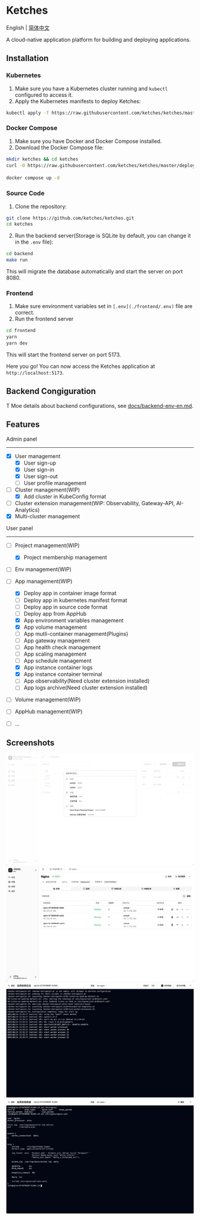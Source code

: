 # Ketches

English | [简体中文](./README_zh-CN.md)

A cloud-native application platform for building and deploying applications.

## Installation

### Kubernetes

1. Make sure you have a Kubernetes cluster running and `kubectl` configured to access it.
2. Apply the Kubernetes manifests to deploy Ketches:

```bash
kubectl apply -f https://raw.githubusercontent.com/ketches/ketches/master/deploy/kubernetes/manifests.yaml
```

### Docker Compose

1. Make sure you have Docker and Docker Compose installed.
2. Download the Docker Compose file:

```bash
mkdir ketches && cd ketches
curl -O https://raw.githubusercontent.com/ketches/ketches/master/deploy/docker-compose/docker-compose.yaml

docker compose up -d
```

### Source Code

1. Clone the repository:

```bash
git clone https://github.com/ketches/ketches.git
cd ketches
```

2. Run the backend server(Storage is SQLite by default, you can change it in the `.env` file):

```bash
cd backend
make run
```

This will migrate the database automatically and start the server on port 8080.

### Frontend

1. Make sure environment variables set in `[.env](./frontend/.env)` file are correct.
2. Run the frontend server

```bash
cd frontend
yarn
yarn dev
```

This will start the frontend server on port 5173.

Here you go! You can now access the Ketches application at `http://localhost:5173`.

## Backend Congiguration

T
Moe details about backend configurations, see [docs/backend-env-en.md](./docs/backend-env-en.md).

## Features

Admin panel

---

- [x] User management
  - [x] User sign-up
  - [x] User sign-in
  - [x] User sign-out
  - [ ] User profile management
- [ ] Cluster management(WIP)
  - [x] Add cluster in KubeConfig format
- [ ] Cluster extension management(WIP: Observability, Gateway-API, AI-Analytics)
- [x] Multi-cluster management

User panel

---

- [ ] Project management(WIP)
  - [x] Project membership management
- [ ] Env management(WIP)
- [ ] App management(WIP)
  - [x] Deploy app in container image format
  - [ ] Deploy app in kubernetes manifest format
  - [ ] Deploy app in source code format
  - [ ] Deploy app from AppHub
  - [x] App environment variables management
  - [x] App volume management
  - [ ] App mutli-container management(Plugins)
  - [ ] App gateway management
  - [ ] App health check management
  - [ ] App scaling management
  - [ ] App schedule management
  - [x] App instance container logs
  - [x] App instance container terminal
  - [ ] App observability(Need cluster extension installed)
  - [ ] App logs archive(Need cluster extension installed)
- [ ] Volume management(WIP)
- [ ] AppHub management(WIP)

- [ ] ...

## Screenshots

![alt text](docs/images/spot.png)
![alt text](docs/images/app-page.png)
![alt text](docs/images/app-instance-logs.png)
![alt text](docs/images/app-instance-terminal.png)
